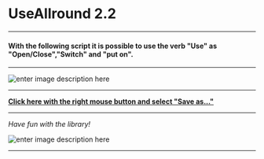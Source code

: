 # UseAllround 2.2
---
#### With the following script it is possible to use the verb "Use" as "Open/Close","Switch" and "put on".
---

![enter image description here](https://i.imgur.com/pWj4Fcv.gif)

---
**[Click here with the right mouse button and select "Save as..."](https://github.com/SoonGames/quest_libraries/raw/master/UseAllround/UseAllround.aslx)**

---

*Have fun with the library!*

![enter image description here](https://i.imgur.com/lNRf4L7.png)

---